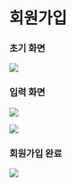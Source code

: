# 회원가입

### 초기 화면

![](../.gitbook/assets/.png%20%289%29.png)

### 입력 화면

![](../.gitbook/assets/.png%20%284%29.png)

![](../.gitbook/assets/.png%20%2810%29.png)

### 회원가입 완료

![](../.gitbook/assets/.png%20%286%29.png)

